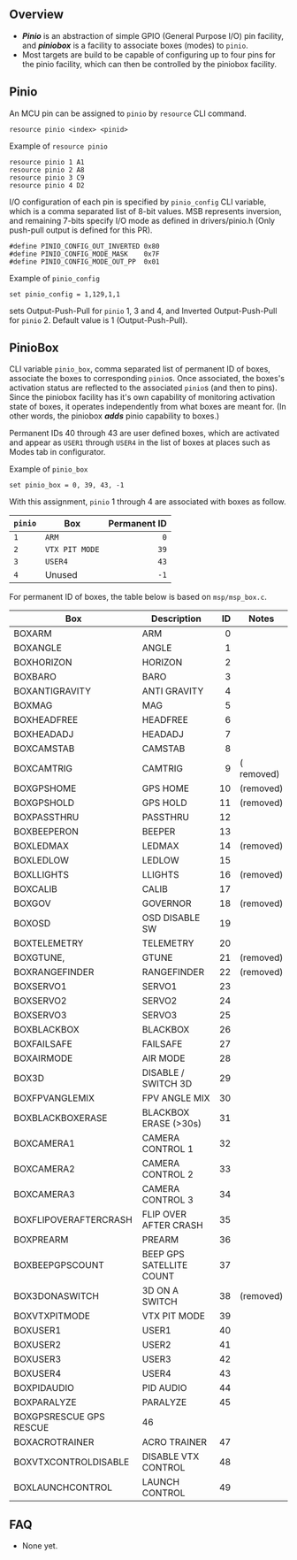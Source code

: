 ## Overview

- _**Pinio**_ is an abstraction of simple GPIO (General Purpose I/O) pin facility, and _**piniobox**_ is a facility to associate boxes (modes) to `pinio`.
- Most targets are build to be capable of configuring up to four pins for the pinio facility, which can then be controlled by the piniobox facility.

## Pinio

An MCU pin can be assigned to `pinio` by `resource` CLI command.
```
resource pinio <index> <pinid>
```
Example of `resource pinio`
```
resource pinio 1 A1
resource pinio 2 A8
resource pinio 3 C9
resource pinio 4 D2
```

I/O configuration of each pin is specified by `pinio_config` CLI variable, which is a comma separated list of 8-bit values. MSB represents inversion, and remaining 7-bits specify I/O mode as defined in drivers/pinio.h (Only push-pull output is defined for this PR).
```
#define PINIO_CONFIG_OUT_INVERTED 0x80
#define PINIO_CONFIG_MODE_MASK    0x7F
#define PINIO_CONFIG_MODE_OUT_PP  0x01
```

Example of `pinio_config`
```
set pinio_config = 1,129,1,1
```
sets Output-Push-Pull for `pinio` 1, 3 and 4, and Inverted Output-Push-Pull for `pinio` 2. Default value is 1 (Output-Push-Pull).

## PinioBox

CLI variable `pinio_box`, comma separated list of permanent ID of boxes, associate the boxes to corresponding `pinio`s. Once associated, the boxes's activation status are reflected to the associated `pinio`s (and then to pins). Since the piniobox facility has it's own capability of monitoring activation state of boxes, it operates independently from what boxes are meant for. (In other words, the piniobox _**adds**_ pinio capability to boxes.)

Permanent IDs 40 through 43 are user defined boxes, which are activated and appear as `USER1` through `USER4` in the list of boxes at places such as Modes tab in configurator.

Example of `pinio_box`
```
set pinio_box = 0, 39, 43, -1
```
With this assignment, `pinio` 1 through 4 are associated with boxes as follow.

| `pinio` | Box | Permanent ID |
|---|---|---:|
|`1` | `ARM` | `0` |
|`2` | `VTX PIT MODE` | `39` |
|`3` | `USER4` | `43` |
|`4` | Unused | `-1` |

For permanent ID of boxes, the table below is based on `msp/msp_box.c`.

 | Box | Description | ID | Notes |
 | --- | --- | ---: | --- |
 | BOXARM | ARM | 0 | |
 | BOXANGLE | ANGLE | 1 | |
 | BOXHORIZON | HORIZON | 2 | |
 | BOXBARO | BARO | 3 | |
 | BOXANTIGRAVITY | ANTI GRAVITY | 4 | |
 | BOXMAG | MAG | 5 | |
 | BOXHEADFREE | HEADFREE | 6 | |
 | BOXHEADADJ | HEADADJ | 7 | |
 | BOXCAMSTAB | CAMSTAB | 8 | |
 | BOXCAMTRIG | CAMTRIG | 9 |( removed) |
 | BOXGPSHOME | GPS HOME | 10 | (removed) |
 | BOXGPSHOLD | GPS HOLD | 11 | (removed) |
 | BOXPASSTHRU | PASSTHRU | 12 | |
 | BOXBEEPERON | BEEPER | 13 | |
 | BOXLEDMAX | LEDMAX | 14 | (removed) |
 | BOXLEDLOW | LEDLOW | 15 | |
 | BOXLLIGHTS | LLIGHTS | 16 | (removed) |
 | BOXCALIB | CALIB | 17 | |
 | BOXGOV | GOVERNOR | 18 | (removed) |
 | BOXOSD | OSD DISABLE SW | 19 | |
 | BOXTELEMETRY | TELEMETRY | 20 | |
 | BOXGTUNE, | GTUNE | 21 | (removed) |
 | BOXRANGEFINDER | RANGEFINDER | 22 | (removed) |
 | BOXSERVO1 | SERVO1 | 23 | |
 | BOXSERVO2 | SERVO2 | 24 | |
 | BOXSERVO3 | SERVO3 | 25 | |
 | BOXBLACKBOX | BLACKBOX | 26 | |
 | BOXFAILSAFE | FAILSAFE | 27 | |
 | BOXAIRMODE | AIR MODE | 28 | |
 | BOX3D | DISABLE / SWITCH 3D | 29 | |
 | BOXFPVANGLEMIX | FPV ANGLE MIX | 30 | |
 | BOXBLACKBOXERASE | BLACKBOX ERASE (>30s) | 31 | |
 | BOXCAMERA1 | CAMERA CONTROL 1 | 32 | |
 | BOXCAMERA2 | CAMERA CONTROL 2 | 33 | |
 | BOXCAMERA3 | CAMERA CONTROL 3 | 34 | |
 | BOXFLIPOVERAFTERCRASH | FLIP OVER AFTER CRASH | 35 | |
 | BOXPREARM | PREARM | 36 | |
 | BOXBEEPGPSCOUNT | BEEP GPS SATELLITE COUNT | 37 | |
 | BOX3DONASWITCH | 3D ON A SWITCH | 38 | (removed) |
 | BOXVTXPITMODE | VTX PIT MODE | 39 | |
 | BOXUSER1 | USER1 | 40 | |
 | BOXUSER2 | USER2 | 41 | |
 | BOXUSER3 | USER3 | 42 | |
 | BOXUSER4 | USER4 | 43 | |
 | BOXPIDAUDIO | PID AUDIO | 44 | |
 | BOXPARALYZE | PARALYZE | 45 | |
 | BOXGPSRESCUE  GPS RESCUE | 46 | |
 | BOXACROTRAINER | ACRO TRAINER | 47 | |
 | BOXVTXCONTROLDISABLE | DISABLE VTX CONTROL | 48 | |
 | BOXLAUNCHCONTROL | LAUNCH CONTROL | 49 | |

## FAQ
- None yet.
